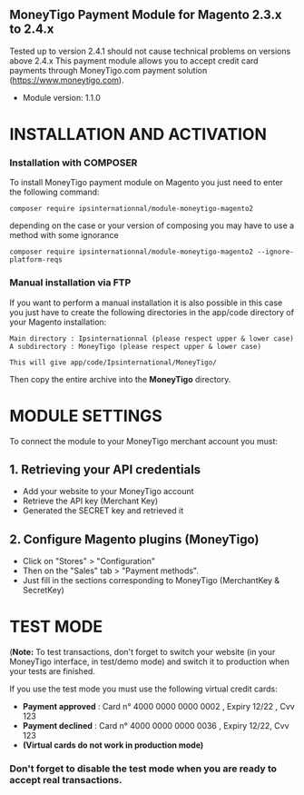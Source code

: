 ## MoneyTigo Payment Module for Magento 2.3.x to 2.4.x 

Tested up to version 2.4.1 should not cause technical problems on versions above 2.4.x
This payment module allows you to accept credit card payments through MoneyTigo.com payment solution (https://www.moneytigo.com).


* Module version: 1.1.0

INSTALLATION AND ACTIVATION
===========================

### Installation with COMPOSER
To install MoneyTigo payment module on Magento you just need to enter the following command: 

```
composer require ipsinternationnal/module-moneytigo-magento2
```

depending on the case or your version of composing you may have to use a method with some ignorance

```
composer require ipsinternationnal/module-moneytigo-magento2 --ignore-platform-reqs
```
### Manual installation via FTP
If you want to perform a manual installation it is also possible in this case you just have to create the following directories in the app/code directory of your Magento installation: 
```
Main directory : Ipsinternationnal (please respect upper & lower case)
A subdirectory : MoneyTigo (please respect upper & lower case)

This will give app/code/Ipsinternational/MoneyTigo/
```
Then copy the entire archive into the **MoneyTigo** directory.

MODULE SETTINGS
===============
To connect the module to your MoneyTigo merchant account you must:

## 1. Retrieving your API credentials
  * Add your website to your MoneyTigo account
  * Retrieve the API key (Merchant Key)
  * Generated the SECRET key and retrieved it
## 2. Configure Magento plugins (MoneyTigo)
  * Click on "Stores" > "Configuration"
  * Then on the "Sales" tab > "Payment methods".
  * Just fill in the sections corresponding to MoneyTigo (MerchantKey & SecretKey)

TEST MODE
==========

(**Note:** To test transactions, don't forget to switch your website (in your MoneyTigo interface, in test/demo mode) and switch it to production when your tests are finished.

If you use the test mode you must use the following virtual credit cards:
* **Payment approved** : Card n° 4000 0000 0000 0002 , Expiry 12/22 , Cvv 123
* **Payment declined** : Card n° 4000 0000 0000 0036 , Expiry 12/22, Cvv 123
* **(Virtual cards do not work in production mode)**

### Don't forget to disable the test mode when you are ready to accept real transactions. 

